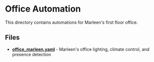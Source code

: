 # Office Automation

This directory contains automations for Marleen's first floor office.

## Files

- **[office_marleen.yaml](./office_marleen.yaml)** - Marleen's office lighting, climate control, and presence detection